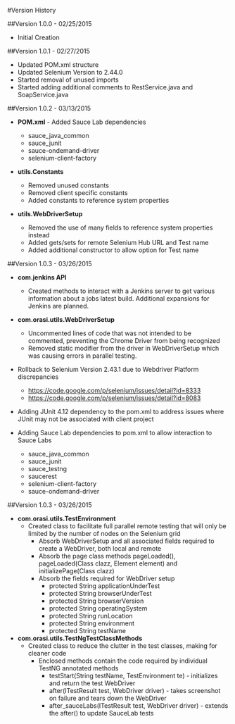 #Version History

##Version 1.0.0 - 02/25/2015
* Initial Creation

##Version 1.0.1 - 02/27/2015
* Updated POM.xml structure
* Updated Selenium Version to 2.44.0
* Started removal of unused imports
* Started adding additional comments to RestService.java and SoapService.java

##Version 1.0.2 - 03/13/2015
* **POM.xml** - Added Sauce Lab dependencies 
	* sauce_java_common
	* sauce_junit
	* sauce-ondemand-driver
	* selenium-client-factory

* **utils.Constants**
	* Removed unused constants
	* Removed client specific constants
	* Added constants to reference system properties

* **utils.WebDriverSetup**
	* Removed the use of many fields to reference system properties instead
	* Added gets/sets for remote Selenium Hub URL and Test name
	* Added additional constructor to allow option for Test name
	
##Version 1.0.3 - 03/26/2015
* **com.jenkins API**
	* Created methods to interact with a Jenkins server to get various information about a jobs latest build. Additional expansions for Jenkins are planned.

* **com.orasi.utils.WebDriverSetup**
	* Uncommented lines of code that was not intended to be commented, preventing the Chrome Driver from being recognized
	* Removed static modifier from the driver in WebDriverSetup which was causing errors in parallel testing.
	
* Rollback to Selenium Version 2.43.1 due to Webdriver Platform discrepancies
	* https://code.google.com/p/selenium/issues/detail?id=8333
	* https://code.google.com/p/selenium/issues/detail?id=8083
	
* Adding JUnit 4.12 dependency to the pom.xml to address issues where JUnit may not be associated with client project

* Adding Sauce Lab dependencies to pom.xml to allow interaction to Sauce Labs
	* sauce_java_common
	* sauce_junit
	* sauce_testng
	* saucerest
	* selenium-client-factory
	* sauce-ondemand-driver
	
##Version 1.0.3 - 03/26/2015
* **com.orasi.utils.TestEnvironment**
	* Created class to facilitate full parallel remote testing that will only be limited by the number of nodes on the Selenium grid
		* Absorb WebDriverSetup and all associated fields required to create a WebDriver, both local and remote
		* Absorb the page class methods pageLoaded(), pageLoaded(Class<?> clazz, Element element) and initializePage(Class<?> clazz)
		* Absorb the fields required for WebDriver setup
			* protected String applicationUnderTest
			* protected String browserUnderTest
			* protected String browserVersion
			* protected String operatingSystem
			* protected String runLocation
			* protected String environment
			* protected String testName
* **com.orasi.utils.TestNgTestClassMethods**
	* Created class to reduce the clutter in the test classes, making for cleaner code
		* Enclosed methods contain the code required by individual TestNG annotated methods
			* testStart(String testName, TestEnvironment te) - initializes and return the test WebDriver
			* after(ITestResult test, WebDriver driver) - takes screenshot on failure and tears down the WebDriver
			* after_sauceLabs(ITestResult test, WebDriver driver) - extends the after() to update SauceLab tests
			